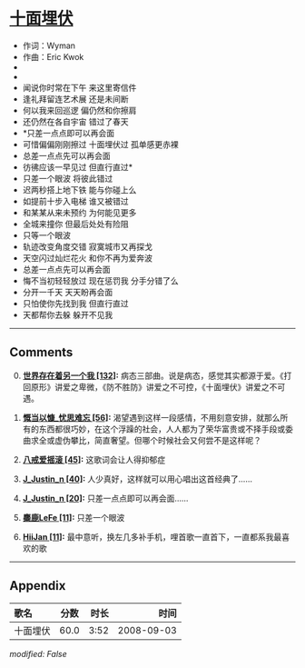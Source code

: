 # [十面埋伏](https://music.163.com/song?id=409931770)

* 作词：Wyman
* 作曲：Eric Kwok
*
*
* 闻说你时常在下午 来这里寄信件
* 逢礼拜留连艺术展 还是未间断
* 何以我来回巡逻 偏仍然和你擦肩
* 还仍然在各自宇宙 错过了春天
* *只差一点点即可以再会面
* 可惜偏偏刚刚擦过 十面埋伏过 孤单感更赤裸
* 总差一点点先可以再会面
* 彷彿应该一早见过 但直行直过*
* 只差一个眼波 将彼此错过
* 迟两秒搭上地下铁 能与你碰上么
* 如提前十步入电梯 谁又被错过
* 和某某从来未预约 为何能见更多
* 全城来撞你 但最后处处有险阻
* 只等一个眼波
* 轨迹改变角度交错 寂寞城市又再探戈
* 天空闪过灿烂花火 和你不再为爱奔波
* 总差一点点先可以再会面
* 悔不当初轻轻放过 现在惩罚我 分手分错了么
* 分开一千天 天天盼再会面
* 只怕使你先找到我 但直行直过
* 天都帮你去躲 躲开不见我


---

## Comments
0. **[世界存在着另一个我 \[132\]](https://music.163.com/#/user/home?id=93448503):** 病态三部曲。说是病态，感觉其实都源于爱。《打回原形》讲爱之卑微，《防不胜防》讲爱之不可控，《十面埋伏》讲爱之不可遇。

1. **[慨当以慷_忧思难忘 \[56\]](https://music.163.com/#/user/home?id=287171798):** 渴望遇到这样一段感情，不用刻意安排，就那么所有的东西都很巧妙，在这个浮躁的社会，人人都为了荣华富贵或不择手段或委曲求全或虚伪攀比，简直奢望。但哪个时候社会又何尝不是这样呢？

2. **[八戒爱摇滚 \[45\]](https://music.163.com/#/user/home?id=446215544):** 这歌词会让人得抑郁症

3. **[J_Justin_n \[40\]](https://music.163.com/#/user/home?id=437006824):** 人少真好，这样就可以用心唱出这首经典了……

4. **[J_Justin_n \[20\]](https://music.163.com/#/user/home?id=437006824):** 只差一点点即可以再会面……

5. **[麋鹿LeFe \[11\]](https://music.163.com/#/user/home?id=550601709):** 只差一个眼波

6. **[HiiJan \[11\]](https://music.163.com/#/user/home?id=437166634):** 最中意听，换左几多补手机，哩首歌一直首下，一直都系我最喜欢的歌



---

## Appendix

|歌名|分数|时长|时间|
|:---|:---:|---:|---:|
|十面埋伏|60.0|3:52|2008-09-03

*modified: False*